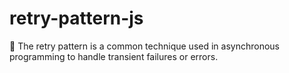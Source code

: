 # retry-pattern-js
🔁 The retry pattern is a common technique used in asynchronous programming to handle transient failures or errors. 
